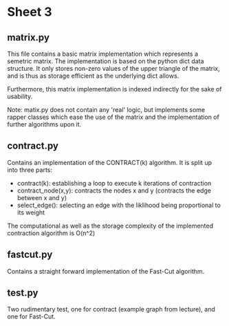 Sheet 3
=======

matrix.py
---------

This file contains a basic matrix implementation which represents
a semetric matrix. The implementation is based on the python
dict data structure. It only stores non-zero values of the upper
triangle of the matrix, and is thus as storage efficient as the
underlying dict allows.

Furthermore, this matrix implementation is indexed indirectly for
the sake of usability.

Note: matix.py does not contain any 'real' logic, but implements
some rapper classes which ease the use of the matrix and the
implementation of further algorithms upon it.


contract.py
-----------

Contains an implementation of the CONTRACT(k) algorithm. It is
split up into three parts:

- contract(k): establishing a loop to execute k iterations of contraction
- contract_node(x,y): contracts the nodes x and y (contracts the edge between x and y)
- select_edge(): selecting an edge with the liklihood being proportional to its weight

The computational as well as the storage complexity of the implemented
contraction algorithm is O(n^2)


fastcut.py
----------

Contains a straight forward implementation of the Fast-Cut algorithm.


test.py
-------

Two rudimentary test, one for contract (example graph from lecture),
and one for Fast-Cut.
